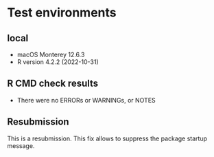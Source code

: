 # Test environments
## local 
* macOS Monterey 12.6.3
* R version 4.2.2 (2022-10-31)

## R CMD check results
* There were no ERRORs or WARNINGs, or NOTES 

## Resubmission
This is a resubmission.
This fix allows to suppress the package startup message.
